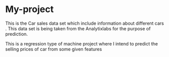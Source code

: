 # My-project
This is the Car sales data set which include information about different cars . This data set is being taken from the Analytixlabs for the purpose of prediction.

This is a regression type of machine project where I intend to predict the selling prices of car from some given features
